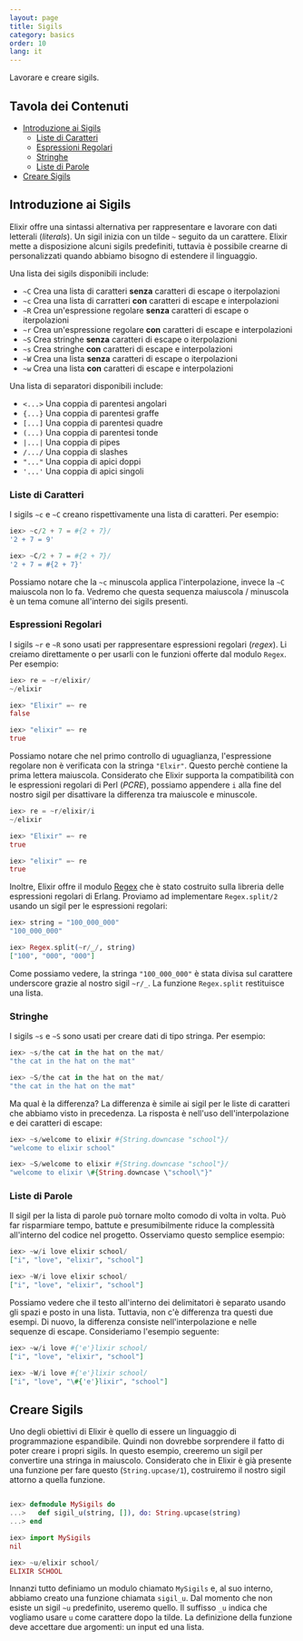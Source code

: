 ```yaml
---
layout: page
title: Sigils
category: basics
order: 10
lang: it
---
```


Lavorare e creare sigils.

## Tavola dei Contenuti

- [Introduzione ai Sigils](#introduzione-ai-sigils)
  - [Liste di Caratteri](#liste-di-caratteri)
  - [Espressioni Regolari](#espressioni-regolari)
  - [Stringhe](#stringhe)
  - [Liste di Parole](#liste-di-parole)
- [Creare Sigils](#creare-sigils)

## Introduzione ai Sigils

Elixir offre una sintassi alternativa per rappresentare e lavorare con dati letterali (_literals_). Un sigil inizia con un tilde `~` seguito da un carattere. Elixir mette a disposizione alcuni sigils predefiniti, tuttavia è possibile crearne di personalizzati quando abbiamo bisogno di estendere il linguaggio.

Una lista dei sigils disponibili include:

  - `~C` Crea una lista di caratteri **senza** caratteri di escape o iterpolazioni
  - `~c` Crea una lista di carratteri **con** caratteri di escape e interpolazioni
  - `~R` Crea un'espressione regolare **senza** caratteri di escape o iterpolazioni
  - `~r` Crea un'espressione regolare **con** caratteri di escape e interpolazioni
  - `~S` Crea stringhe **senza** caratteri di escape o iterpolazioni
  - `~s` Crea stringhe **con** caratteri di escape e interpolazioni
  - `~W` Crea una lista **senza** caratteri di escape o iterpolazioni
  - `~w` Crea una lista **con** caratteri di escape e interpolazioni

Una lista di separatori disponibili include:

  - `<...>` Una coppia di parentesi angolari
  - `{...}` Una coppia di parentesi graffe
  - `[...]` Una coppia di parentesi quadre
  - `(...)` Una coppia di parentesi tonde
  - `|...|` Una coppia di pipes
  - `/.../` Una coppia di slashes
  - `"..."` Una coppia di apici doppi
  - `'...'` Una coppia di apici singoli

### Liste di Caratteri

I sigils `~c` e `~C` creano rispettivamente una lista di caratteri. Per esempio:

```elixir
iex> ~c/2 + 7 = #{2 + 7}/
'2 + 7 = 9'

iex> ~C/2 + 7 = #{2 + 7}/
'2 + 7 = #{2 + 7}'
```

Possiamo notare che la `~c` minuscola applica l'interpolazione, invece la `~C` maiuscola non lo fa. Vedremo che questa sequenza maiuscola / minuscola è un tema comune all'interno dei sigils presenti.

### Espressioni Regolari

I sigils `~r` e `~R` sono usati per rappresentare espressioni regolari (_regex_). Li creiamo direttamente o per usarli con le funzioni offerte dal modulo `Regex`. Per esempio:

```elixir
iex> re = ~r/elixir/
~/elixir

iex> "Elixir" =~ re
false

iex> "elixir" =~ re
true
```

Possiamo notare che nel primo controllo di uguaglianza, l'espressione regolare non è verificata con la stringa `"Elxir"`. Questo perchè contiene la prima lettera maiuscola. Considerato che Elixir supporta la compatibilità con le espressioni regolari di Perl (_PCRE_), possiamo appendere `i` alla fine del nostro sigil per disattivare la differenza tra maiuscole e minuscole.

```elixir
iex> re = ~r/elixir/i
~/elixir

iex> "Elixir" =~ re
true

iex> "elixir" =~ re
true
```

Inoltre, Elixir offre il modulo [Regex](http://elixir-lang.org/docs/stable/elixir/Regex.html) che è stato costruito sulla libreria delle espressioni regolari di Erlang. Proviamo ad implementare `Regex.split/2` usando un sigil per le espressioni regolari:

```elixir
iex> string = "100_000_000"
"100_000_000"

iex> Regex.split(~r/_/, string)
["100", "000", "000"]
```

Come possiamo vedere, la stringa `"100_000_000"` è stata divisa sul carattere underscore grazie al nostro sigil `~r/_`. La funzione `Regex.split` restituisce una lista.

### Stringhe

I sigils `~s` e `~S` sono usati per creare dati di tipo stringa. Per esempio:

```elixir
iex> ~s/the cat in the hat on the mat/
"the cat in the hat on the mat"

iex> ~S/the cat in the hat on the mat/
"the cat in the hat on the mat"
```

Ma qual è la differenza? La differenza è simile ai sigil per le liste di caratteri che abbiamo visto in precedenza. La risposta è nell'uso dell'interpolazione e dei caratteri di escape:

```elixir
iex> ~s/welcome to elixir #{String.downcase "school"}/
"welcome to elixir school"

iex> ~S/welcome to elixir #{String.downcase "school"}/
"welcome to elixir \#{String.downcase \"school\"}"
```

### Liste di Parole

Il sigil per la lista di parole può tornare molto comodo di volta in volta. Può far risparmiare tempo, battute e presumibilmente riduce la complessità all'interno del codice nel progetto. Osserviamo questo semplice esempio:

```elixir
iex> ~w/i love elixir school/
["i", "love", "elixir", "school"]

iex> ~W/i love elixir school/
["i", "love", "elixir", "school"]
```

Possiamo vedere che il testo all'interno dei delimitatori è separato usando gli spazi e posto in una lista. Tuttavia, non c'è differenza tra questi due esempi. Di nuovo, la differenza consiste nell'interpolazione e nelle sequenze di escape. Consideriamo l'esempio seguente:

```elixir
iex> ~w/i love #{'e'}lixir school/
["i", "love", "elixir", "school"]

iex> ~W/i love #{'e'}lixir school/
["i", "love", "\#{'e'}lixir", "school"]
```

## Creare Sigils

Uno degli obiettivi di Elixir è quello di essere un linguaggio di programmazione espandibile. Quindi non dovrebbe sorprendere il fatto di poter creare i propri sigils. In questo esempio, creeremo un sigil per convertire una stringa in maiuscolo. Considerato che in Elixir è già presente una funzione per fare questo (`String.upcase/1`), costruiremo il nostro sigil attorno a quella funzione.

```elixir

iex> defmodule MySigils do
...>   def sigil_u(string, []), do: String.upcase(string)
...> end

iex> import MySigils
nil

iex> ~u/elixir school/
ELIXIR SCHOOL
```

Innanzi tutto definiamo un modulo chiamato `MySigils` e, al suo interno, abbiamo creato una funzione chiamata `sigil_u`. Dal momento che non esiste un sigil `~u` predefinito, useremo quello. Il suffisso `_u` indica che vogliamo usare `u` come carattere dopo la tilde. La definizione della funzione deve accettare due argomenti: un input ed una lista.
